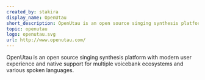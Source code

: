 ```yaml
---
created_by: stakira
display_name: OpenUtau
short_description: OpenUtau is an open source singing synthesis platform.
topic: openutau
logo: openutau.svg
url: http://www.openutau.com/
---
```

OpenUtau is an open source singing synthesis platform with modern user experience and native support for multiple voicebank ecosystems and various spoken languages. 
